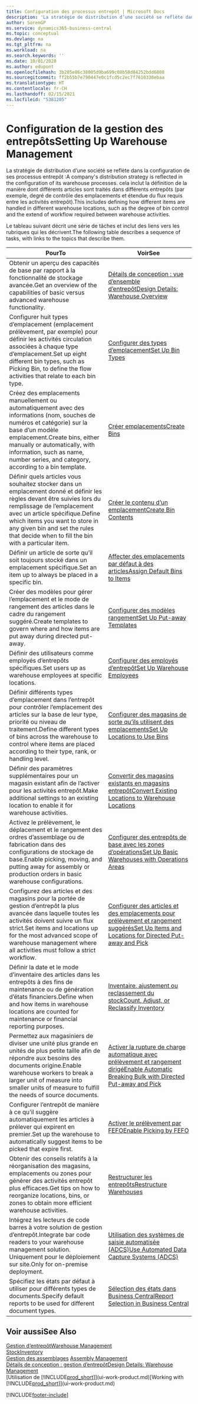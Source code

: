 ```yaml
---
title: Configuration des processus entrepôt | Microsoft Docs
description: 'La stratégie de distribution d’une société se reflète dans la configuration de ses processus entrepôt : cela inclut la définition de la manière dont différents articles sont traités dans différents entrepôts (par exemple, degré de contrôle des emplacements et étendue du flux requis entre les activités entrepôt).'
author: SorenGP
ms.service: dynamics365-business-central
ms.topic: conceptual
ms.devlang: na
ms.tgt_pltfrm: na
ms.workload: na
ms.search.keywords: ''
ms.date: 10/01/2020
ms.author: edupont
ms.openlocfilehash: 3b285e86c38005d9ba699c08b58d84252bdd6808
ms.sourcegitcommit: ff2b55b7e790447e0c1fcd5c2ec7f7610338ebaa
ms.translationtype: HT
ms.contentlocale: fr-CH
ms.lasthandoff: 02/15/2021
ms.locfileid: "5381205"
---
```

# <a name="setting-up-warehouse-management"></a><span data-ttu-id="3a9e2-104">Configuration de la gestion des entrepôts</span><span class="sxs-lookup"><span data-stu-id="3a9e2-104">Setting Up Warehouse Management</span></span>
<span data-ttu-id="3a9e2-105">La stratégie de distribution d’une société se reflète dans la configuration de ses processus entrepôt :</span><span class="sxs-lookup"><span data-stu-id="3a9e2-105">A company's distribution strategy is reflected in the configuration of its warehouse processes.</span></span> <span data-ttu-id="3a9e2-106">cela inclut la définition de la manière dont différents articles sont traités dans différents entrepôts (par exemple, degré de contrôle des emplacements et étendue du flux requis entre les activités entrepôt).</span><span class="sxs-lookup"><span data-stu-id="3a9e2-106">This includes defining how different items are handled in different warehouse locations, such as the degree of bin control and the extend of workflow required between warehouse activities.</span></span>  

 <span data-ttu-id="3a9e2-107">Le tableau suivant décrit une série de tâches et inclut des liens vers les rubriques qui les décrivent.</span><span class="sxs-lookup"><span data-stu-id="3a9e2-107">The following table describes a sequence of tasks, with links to the topics that describe them.</span></span>   

|<span data-ttu-id="3a9e2-108">**Pour**</span><span class="sxs-lookup"><span data-stu-id="3a9e2-108">**To**</span></span>|<span data-ttu-id="3a9e2-109">**Voir**</span><span class="sxs-lookup"><span data-stu-id="3a9e2-109">**See**</span></span>|  
|------------|-------------|  
|<span data-ttu-id="3a9e2-110">Obtenir un aperçu des capacités de base par rapport à la fonctionnalité de stockage avancée.</span><span class="sxs-lookup"><span data-stu-id="3a9e2-110">Get an overview of the capabilities of basic versus advanced warehouse functionality.</span></span>|[<span data-ttu-id="3a9e2-111">Détails de conception : vue d’ensemble d’entrepôt</span><span class="sxs-lookup"><span data-stu-id="3a9e2-111">Design Details: Warehouse Overview</span></span>](design-details-warehouse-overview.md)|  
|<span data-ttu-id="3a9e2-112">Configurer huit types d’emplacement (emplacement prélèvement, par exemple) pour définir les activités circulation associées à chaque type d’emplacement.</span><span class="sxs-lookup"><span data-stu-id="3a9e2-112">Set up eight different bin types, such as Picking Bin, to define the flow activities that relate to each bin type.</span></span>|[<span data-ttu-id="3a9e2-113">Configurer des types d’emplacement</span><span class="sxs-lookup"><span data-stu-id="3a9e2-113">Set Up Bin Types</span></span>](warehouse-how-to-set-up-bin-types.md)|  
|<span data-ttu-id="3a9e2-114">Créez des emplacements manuellement ou automatiquement avec des informations (nom, souches de numéros et catégorie) sur la base d’un modèle emplacement.</span><span class="sxs-lookup"><span data-stu-id="3a9e2-114">Create bins, either manually or automatically, with information, such as name, number series, and category, according to a bin template.</span></span>|[<span data-ttu-id="3a9e2-115">Créer emplacements</span><span class="sxs-lookup"><span data-stu-id="3a9e2-115">Create Bins</span></span>](warehouse-how-to-create-individual-bins.md)|  
|<span data-ttu-id="3a9e2-116">Définir quels articles vous souhaitez stocker dans un emplacement donné et définir les règles devant être suivies lors du remplissage de l’emplacement avec un article spécifique.</span><span class="sxs-lookup"><span data-stu-id="3a9e2-116">Define which items you want to store in any given bin and set the rules that decide when to fill the bin with a particular item.</span></span>|[<span data-ttu-id="3a9e2-117">Créer le contenu d’un emplacement</span><span class="sxs-lookup"><span data-stu-id="3a9e2-117">Create Bin Contents</span></span>](warehouse-how-to-set-up-bin-contents.md)|  
|<span data-ttu-id="3a9e2-118">Définir un article de sorte qu’il soit toujours stocké dans un emplacement spécifique.</span><span class="sxs-lookup"><span data-stu-id="3a9e2-118">Set an item up to always be placed in a specific bin.</span></span>|[<span data-ttu-id="3a9e2-119">Affecter des emplacements par défaut à des articles</span><span class="sxs-lookup"><span data-stu-id="3a9e2-119">Assign Default Bins to Items</span></span>](warehouse-how-to-assign-default-bins-to-items.md)|
|<span data-ttu-id="3a9e2-120">Créer des modèles pour gérer l’emplacement et le mode de rangement des articles dans le cadre du rangement suggéré.</span><span class="sxs-lookup"><span data-stu-id="3a9e2-120">Create templates to govern where and how items are put away during directed put-away.</span></span>|[<span data-ttu-id="3a9e2-121">Configurer des modèles rangement</span><span class="sxs-lookup"><span data-stu-id="3a9e2-121">Set Up Put-away Templates</span></span>](warehouse-how-to-set-up-put-away-templates.md)|
|<span data-ttu-id="3a9e2-122">Définir des utilisateurs comme employés d’entrepôts spécifiques.</span><span class="sxs-lookup"><span data-stu-id="3a9e2-122">Set users up as warehouse employees at specific locations.</span></span>|[<span data-ttu-id="3a9e2-123">Configurer des employés d’entrepôt</span><span class="sxs-lookup"><span data-stu-id="3a9e2-123">Set Up Warehouse Employees</span></span>](warehouse-how-to-set-up-warehouse-employees.md)|
|<span data-ttu-id="3a9e2-124">Définir différents types d’emplacement dans l’entrepôt pour contrôler l’emplacement des articles sur la base de leur type, priorité ou niveau de traitement.</span><span class="sxs-lookup"><span data-stu-id="3a9e2-124">Define different types of bins across the warehouse to control where items are placed according to their type, rank, or handling level.</span></span>|[<span data-ttu-id="3a9e2-125">Configurer des magasins de sorte qu’ils utilisent des emplacements</span><span class="sxs-lookup"><span data-stu-id="3a9e2-125">Set Up Locations to Use Bins</span></span>](warehouse-how-to-set-up-locations-to-use-bins.md)|
|<span data-ttu-id="3a9e2-126">Définir des paramètres supplémentaires pour un magasin existant afin de l’activer pour les activités entrepôt.</span><span class="sxs-lookup"><span data-stu-id="3a9e2-126">Make additional settings to an existing location to enable it for warehouse activities.</span></span>|[<span data-ttu-id="3a9e2-127">Convertir des magasins existants en magasins entrepôt</span><span class="sxs-lookup"><span data-stu-id="3a9e2-127">Convert Existing Locations to Warehouse Locations</span></span>](warehouse-how-to-convert-existing-locations-to-warehouse-locations.md)|
|<span data-ttu-id="3a9e2-128">Activez le prélèvement, le déplacement et le rangement des ordres d’assemblage ou de fabrication dans des configurations de stockage de base.</span><span class="sxs-lookup"><span data-stu-id="3a9e2-128">Enable picking, moving, and putting away for assembly or production orders in basic warehouse configurations.</span></span>|[<span data-ttu-id="3a9e2-129">Configurer des entrepôts de base avec les zones d’opérations</span><span class="sxs-lookup"><span data-stu-id="3a9e2-129">Set Up Basic Warehouses with Operations Areas</span></span>](warehouse-how-to-set-up-basic-warehouses-with-operations-areas.md)|  
|<span data-ttu-id="3a9e2-130">Configurez des articles et des magasins pour la portée de gestion d’entrepôt la plus avancée dans laquelle toutes les activités doivent suivre un flux strict.</span><span class="sxs-lookup"><span data-stu-id="3a9e2-130">Set items and locations up for the most advanced scope of warehouse management where all activities must follow a strict workflow.</span></span>|[<span data-ttu-id="3a9e2-131">Configurer des articles et des emplacements pour prélèvement et rangement suggérés</span><span class="sxs-lookup"><span data-stu-id="3a9e2-131">Set Up Items and Locations for Directed Put-away and Pick</span></span>](warehouse-how-to-set-up-items-for-directed-put-away-and-pick.md)|  
|<span data-ttu-id="3a9e2-132">Définir la date et le mode d’inventaire des articles dans les entrepôts à des fins de maintenance ou de génération d’états financiers.</span><span class="sxs-lookup"><span data-stu-id="3a9e2-132">Define when and how items in warehouse locations are counted for maintenance or financial reporting purposes.</span></span>|[<span data-ttu-id="3a9e2-133">Inventaire, ajustement ou reclassement du stock</span><span class="sxs-lookup"><span data-stu-id="3a9e2-133">Count, Adjust, or Reclassify Inventory</span></span>](inventory-how-count-adjust-reclassify.md)|
|<span data-ttu-id="3a9e2-134">Permettez aux magasiniers de diviser une unité plus grande en unités de plus petite taille afin de répondre aux besoins des documents origine.</span><span class="sxs-lookup"><span data-stu-id="3a9e2-134">Enable warehouse workers to break a larger unit of measure into smaller units of measure to fulfill the needs of source documents.</span></span>|[<span data-ttu-id="3a9e2-135">Activer la rupture de charge automatique avec prélèvement et rangement dirigé</span><span class="sxs-lookup"><span data-stu-id="3a9e2-135">Enable Automatic Breaking Bulk with Directed Put-away and Pick</span></span>](warehouse-enable-automatic-breaking-bulk-with-directed-put-away-and-pick.md)|  
|<span data-ttu-id="3a9e2-136">Configurer l’entrepôt de manière à ce qu’il suggère automatiquement les articles à prélever qui expirent en premier.</span><span class="sxs-lookup"><span data-stu-id="3a9e2-136">Set up the warehouse to automatically suggest items to be picked that expire first.</span></span>|[<span data-ttu-id="3a9e2-137">Activer le prélèvement par FEFO</span><span class="sxs-lookup"><span data-stu-id="3a9e2-137">Enable Picking by FEFO</span></span>](warehouse-picking-by-fefo.md)|
|<span data-ttu-id="3a9e2-138">Obtenir des conseils relatifs à la réorganisation des magasins, emplacements ou zones pour générer des activités entrepôt plus efficaces.</span><span class="sxs-lookup"><span data-stu-id="3a9e2-138">Get tips on how to reorganize locations, bins, or zones to obtain more efficient warehouse activities.</span></span>|[<span data-ttu-id="3a9e2-139">Restructurer les entrepôts</span><span class="sxs-lookup"><span data-stu-id="3a9e2-139">Restructure Warehouses</span></span>](warehouse-how-to-restructure-warehouses.md)|
|<span data-ttu-id="3a9e2-140">Intégrez les lecteurs de code barres à votre solution de gestion d’entrepôt.</span><span class="sxs-lookup"><span data-stu-id="3a9e2-140">Integrate bar code readers to your warehouse management solution.</span></span> <span data-ttu-id="3a9e2-141">Uniquement pour le déploiement sur site.</span><span class="sxs-lookup"><span data-stu-id="3a9e2-141">Only for on-premise deployment.</span></span>|[<span data-ttu-id="3a9e2-142">Utilisation des systèmes de saisie automatisée (ADCS)</span><span class="sxs-lookup"><span data-stu-id="3a9e2-142">Use Automated Data Capture Systems (ADCS)</span></span>](warehouse-use-automated-data-capture-systems-adcs.md)|
|<span data-ttu-id="3a9e2-143">Spécifiez les états par défaut à utiliser pour différents types de documents.</span><span class="sxs-lookup"><span data-stu-id="3a9e2-143">Specify default reports to be used for different document types.</span></span>|[<span data-ttu-id="3a9e2-144">Sélection des états dans Business Central</span><span class="sxs-lookup"><span data-stu-id="3a9e2-144">Report Selection in Business Central</span></span>](across-report-selections.md)|

## <a name="see-also"></a><span data-ttu-id="3a9e2-145">Voir aussi</span><span class="sxs-lookup"><span data-stu-id="3a9e2-145">See Also</span></span>  
[<span data-ttu-id="3a9e2-146">Gestion d’entrepôt</span><span class="sxs-lookup"><span data-stu-id="3a9e2-146">Warehouse Management</span></span>](warehouse-manage-warehouse.md)  
[<span data-ttu-id="3a9e2-147">Stock</span><span class="sxs-lookup"><span data-stu-id="3a9e2-147">Inventory</span></span>](inventory-manage-inventory.md)  
<span data-ttu-id="3a9e2-148">[Gestion des assemblages](assembly-assemble-items.md)  </span><span class="sxs-lookup"><span data-stu-id="3a9e2-148">[Assembly Management](assembly-assemble-items.md)  </span></span>  
[<span data-ttu-id="3a9e2-149">Détails de conception : gestion d’entrepôt</span><span class="sxs-lookup"><span data-stu-id="3a9e2-149">Design Details: Warehouse Management</span></span>](design-details-warehouse-management.md)  
<span data-ttu-id="3a9e2-150">[Utilisation de [!INCLUDE[prod_short](includes/prod_short.md)]](ui-work-product.md)</span><span class="sxs-lookup"><span data-stu-id="3a9e2-150">[Working with [!INCLUDE[prod_short](includes/prod_short.md)]](ui-work-product.md)</span></span>


[!INCLUDE[footer-include](includes/footer-banner.md)]